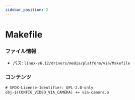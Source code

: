 ```yaml
---
sidebar_position: 2
---
```

# Makefile

### ファイル情報

- パス: `linux-v6.12/drivers/media/platform/via/Makefile`

### コンテンツ

```txt
# SPDX-License-Identifier: GPL-2.0-only
obj-$(CONFIG_VIDEO_VIA_CAMERA) += via-camera.o

```
